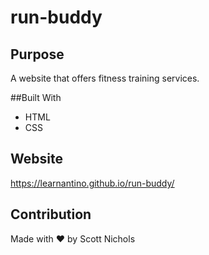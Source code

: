 # run-buddy

## Purpose
A website that offers fitness training services.

##Built With
* HTML
* CSS

## Website
https://learnantino.github.io/run-buddy/

## Contribution
Made with ❤ by Scott Nichols

